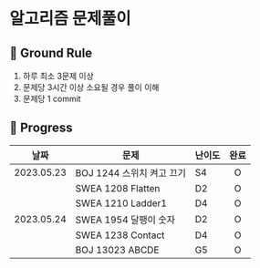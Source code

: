 # 알고리즘 문제풀이


## 🤙 Ground Rule

1. 하루 최소 3문제 이상
2. 문제당 3시간 이상 소요될 경우 풀이 이해
3. 문제당 1 commit


## 📅 Progress
|날짜|문제|난이도|완료|
|---|---|---|:---:|
|2023.05.23|BOJ 1244 스위치 켜고 끄기|S4|O|
||SWEA 1208 Flatten|D2|O|
||SWEA 1210 Ladder1|D4|O|
|2023.05.24|SWEA 1954 달팽이 숫자|D2|O|
||SWEA 1238 Contact|D4|O|
||BOJ 13023 ABCDE|G5|O|
